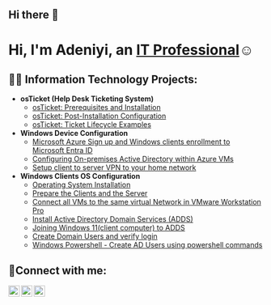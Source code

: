 ## Hi there 👋

<h1>Hi, I'm Adeniyi, an <a href="https://linkedin.com/in/adeniyiadesakin/">IT Professional</a>☺</h1>

<h2>👨‍💻 Information Technology Projects:</h2>

- <b>osTicket (Help Desk Ticketing System)</b>
  - [osTicket: Prerequisites and Installation](https://github.com/AdeniyiAdesakin/osticket-prereqs/blob/main/README.md)
  - [osTicket: Post-Installation Configuration](https://github.com/adeniyiadesakin/post-install-config)
  - [osTicket: Ticket Lifecycle Examples](https://github.com/adeniyiadesakin/ticket-lifecycle)
- <b>Windows Device Configuration</b>
  - [Microsoft Azure Sign up and Windows clients enrollment to Microsoft Entra ID ](https://github.com/adeniyiadesakin/configure-ad)
  - [Configuring On-premises Active Directory within Azure VMs](https://github.com/adeniyiadesakin/configure-ad)
  - [Setup client to server VPN to your home network](https://github.com/adeniyiadesakin/azure-network-protocols)
- <b>Windows Clients OS Configuration</b>
  - [Operating System Installation](https://github.com/AdeniyiAdesakin/Operating-System-Installation/tree/main)
  - [Prepare the Clients and the Server](https://github.com/AdeniyiAdesakin/Prepare-the-Clients-and-the-Server/tree/main)
  - [Connect all VMs to the same virtual Network in VMware Workstation Pro](https://github.com/AdeniyiAdesakin/Connect-all-VMs-to-the-same-virtual-Network-VMnet19-in-VMware-Workstation-Pro-)
  - [Install Active Directory Domain Services (ADDS)](https://github.com/AdeniyiAdesakin/Install-Active-Directory-Domain-Services-ADDS)
  - [Joining Windows 11(client computer) to ADDS](https://github.com/AdeniyiAdesakin/Join-Windows-11-client-computer-to-ADDS/tree/main)
  - [Create Domain Users and verify login](https://github.com/AdeniyiAdesakin/Create-Domain-Users-on-ADDS/tree/main)
  - [Windows Powershell - Create AD Users using powershell commands](https://github.com/AdeniyiAdesakin/Create-AD-users-using-powershell-commands)


<h2>🤳Connect with me:</h2>

[<img align="left" alt="Josh | Twitter" width="22px" src="https://cdn.jsdelivr.net/npm/simple-icons@v3/icons/twitter.svg" />][twitter]
[<img align="left" alt="Josh | LinkedIn" width="22px" src="https://cdn.jsdelivr.net/npm/simple-icons@v3/icons/linkedin.svg" />][linkedin]
[<img align="left" alt="Josh | Instagram" width="22px" src="https://cdn.jsdelivr.net/npm/simple-icons@v3/icons/instagram.svg" />][instagram]

[twitter]: https://twitter.com/
[instagram]: https://www.instagram.com/
[linkedin]: https://linkedin.com/in/
